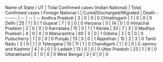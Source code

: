 Name of State / UT | Total Confirmed cases (Indian National) | Total Confirmed cases ( Foreign National ) | Cured/Discharged/Migrated | Death
------- | -- | -- | --
Andhra Pradesh | 3 | 0 | 0 | 0
Chhattisgarh | 1 | 0 | 0 | 0
Delhi | 25 | 1 | 5 | 1
Gujarat | 7 | 0 | 0 | 0
Haryana | 3 | 14 | 0 | 0
Himachal Pradesh | 2 | 0 | 0 | 0
Karnataka | 15 | 0 | 1 | 1
Kerala | 33 | 7 | 3 | 0
Madhya Pradesh | 4 | 0 | 0 | 0
Maharashtra | 60 | 3 | 0 | 1
Odisha | 2 | 0 | 0 | 0
Puducherry | 1 | 0 | 0 | 0
Punjab | 13 | 0 | 0 | 1
Rajasthan | 15 | 2 | 3 | 0
Tamil Nadu | 3 | 0 | 1 | 0
Telengana | 10 | 11 | 1 | 0
Chandigarh | 1 | 0 | 0 | 0
Jammu and Kashmir | 4 | 0 | 0 | 0
Ladakh | 13 | 0 | 0 | 0
Uttar Pradesh | 23 | 1 | 9 | 0
Uttarakhand | 3 | 0 | 0 | 0
West Bengal | 3 | 0 | 0 | 0
